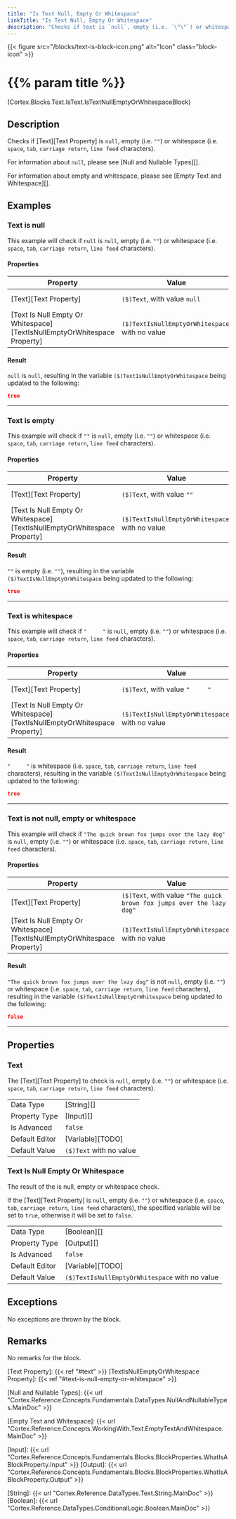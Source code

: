 ```yaml
---
title: "Is Text Null, Empty Or Whitespace"
linkTitle: "Is Text Null, Empty Or Whitespace"
description: "Checks if text is `null`, empty (i.e. `\"\"`) or whitespace (i.e. `space`, `tab`, `carriage return`, `line feed` characters)."
---
```


{{< figure src="/blocks/text-is-block-icon.png" alt="Icon" class="block-icon" >}}

# {{% param title %}}

<p class="namespace">(Cortex.Blocks.Text.IsText.IsTextNullEmptyOrWhitespaceBlock)</p>

## Description

Checks if [Text][Text Property] is `null`, empty (i.e. `""`) or whitespace (i.e. `space`, `tab`, `carriage return`, `line feed` characters).

For information about `null`, please see [Null and Nullable Types][].

For information about empty and whitespace, please see [Empty Text and Whitespace][].

## Examples

### Text is null

This example will check if `null` is `null`, empty (i.e. `""`) or whitespace (i.e. `space`, `tab`, `carriage return`, `line feed` characters).

#### Properties

| Property           | Value                     | Notes                                    |
|--------------------|---------------------------|------------------------------------------|
| [Text][Text Property] | `($)Text`, with value `null` | `($)Text` is a variable of type [String][] |
| [Text Is Null Empty Or Whitespace][TextIsNullEmptyOrWhitespace Property] | `($)TextIsNullEmptyOrWhitespace`, with no value | `($)TextIsNullEmptyOrWhitespace` is a variable that will be set to a [Boolean][] value |

#### Result

`null` is `null`, resulting in the variable `($)TextIsNullEmptyOrWhitespace` being updated to the following:

```json
true
```

***

### Text is empty

This example will check if `""` is `null`, empty (i.e. `""`) or whitespace (i.e. `space`, `tab`, `carriage return`, `line feed` characters).

#### Properties

| Property           | Value                     | Notes                                    |
|--------------------|---------------------------|------------------------------------------|
| [Text][Text Property] | `($)Text`, with value `""` | `($)Text` is a variable of type [String][] |
| [Text Is Null Empty Or Whitespace][TextIsNullEmptyOrWhitespace Property] | `($)TextIsNullEmptyOrWhitespace`, with no value | `($)TextIsNullEmptyOrWhitespace` is a variable that will be set to a [Boolean][] value |

#### Result

`""` is empty (i.e. `""`), resulting in the variable `($)TextIsNullEmptyOrWhitespace` being updated to the following:

```json
true
```

***

### Text is whitespace

This example will check if `"     "` is `null`, empty (i.e. `""`) or whitespace (i.e. `space`, `tab`, `carriage return`, `line feed` characters).

#### Properties

| Property           | Value                     | Notes                                    |
|--------------------|---------------------------|------------------------------------------|
| [Text][Text Property] | `($)Text`, with value `"     "` | `($)Text` is a variable of type [String][] |
| [Text Is Null Empty Or Whitespace][TextIsNullEmptyOrWhitespace Property] | `($)TextIsNullEmptyOrWhitespace`, with no value | `($)TextIsNullEmptyOrWhitespace` is a variable that will be set to a [Boolean][] value |

#### Result

`"     "` is whitespace (i.e. `space`, `tab`, `carriage return`, `line feed` characters), resulting in the variable `($)TextIsNullEmptyOrWhitespace` being updated to the following:

```json
true
```

***

### Text is not null, empty or whitespace

This example will check if `"The quick brown fox jumps over the lazy dog"` is `null`, empty (i.e. `""`) or whitespace (i.e. `space`, `tab`, `carriage return`, `line feed` characters).

#### Properties

| Property           | Value                     | Notes                                    |
|--------------------|---------------------------|------------------------------------------|
| [Text][Text Property] | `($)Text`, with value `"The quick brown fox jumps over the lazy dog"` | `($)Text` is a variable of type [String][] |
| [Text Is Null Empty Or Whitespace][TextIsNullEmptyOrWhitespace Property] | `($)TextIsNullEmptyOrWhitespace`, with no value | `($)TextIsNullEmptyOrWhitespace` is a variable that will be set to a [Boolean][] value |

#### Result

`"The quick brown fox jumps over the lazy dog"` is not `null`, empty (i.e. `""`) or whitespace (i.e. `space`, `tab`, `carriage return`, `line feed` characters), resulting in the variable `($)TextIsNullEmptyOrWhitespace` being updated to the following:

```json
false
```

***

## Properties

### Text

The [Text][Text Property] to check is `null`, empty (i.e. `""`) or whitespace (i.e. `space`, `tab`, `carriage return`, `line feed` characters).

| | |
|--------------------|---------------------------|
| Data Type | [String][] |
| Property Type | [Input][] |
| Is Advanced | `false` |
| Default Editor | [Variable][TODO] |
| Default Value | `($)Text` with no value |

### Text Is Null Empty Or Whitespace

The result of the is null, empty or whitespace check.

If the [Text][Text Property] is `null`, empty (i.e. `""`) or whitespace (i.e. `space`, `tab`, `carriage return`, `line feed` characters), the specified variable will be set to `true`, otherwise it will be set to `false`.

| | |
|--------------------|---------------------------|
| Data Type | [Boolean][] |
| Property Type | [Output][] |
| Is Advanced | `false` |
| Default Editor | [Variable][TODO] |
| Default Value | `($)TextIsNullEmptyOrWhitespace` with no value |

## Exceptions

No exceptions are thrown by the block.

## Remarks

No remarks for the block.

[Text Property]: {{< ref "#text" >}}
[TextIsNullEmptyOrWhitespace Property]: {{< ref "#text-is-null-empty-or-whitespace" >}}

[Null and Nullable Types]: {{< url "Cortex.Reference.Concepts.Fundamentals.DataTypes.NullAndNullableTypes.MainDoc" >}}

[Empty Text and Whitespace]: {{< url "Cortex.Reference.Concepts.WorkingWith.Text.EmptyTextAndWhitespace.MainDoc" >}}

[Input]: {{< url "Cortex.Reference.Concepts.Fundamentals.Blocks.BlockProperties.WhatIsABlockProperty.Input" >}}
[Output]: {{< url "Cortex.Reference.Concepts.Fundamentals.Blocks.BlockProperties.WhatIsABlockProperty.Output" >}}

[String]: {{< url "Cortex.Reference.DataTypes.Text.String.MainDoc" >}}
[Boolean]: {{< url "Cortex.Reference.DataTypes.ConditionalLogic.Boolean.MainDoc" >}}
